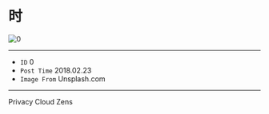 # 时

![0](./imgs/0.jpg)

---

- `ID` 0
- `Post Time` 2018.02.23
- `Image From` Unsplash.com

---

Privacy Cloud Zens

